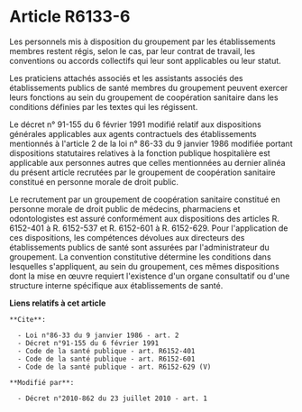 # Article R6133-6

Les personnels mis à disposition du groupement par les établissements membres restent régis, selon le cas, par leur contrat
de travail, les conventions ou accords collectifs qui leur sont applicables ou leur statut. 

Les praticiens attachés associés et les assistants associés des établissements publics de santé membres du groupement peuvent
exercer leurs fonctions au sein du groupement de coopération sanitaire dans les conditions définies par les textes qui les
régissent. 

Le décret n° 91-155 du 6 février 1991 modifié relatif aux dispositions générales applicables aux agents contractuels des
établissements mentionnés à l'article 2 de la loi n° 86-33 du 9 janvier 1986 modifiée portant dispositions statutaires
relatives à la fonction publique hospitalière est applicable aux personnes autres que celles mentionnées au dernier alinéa du
présent article recrutées par le groupement de coopération sanitaire constitué en personne morale de droit public. 

Le recrutement par un groupement de coopération sanitaire constitué en personne morale de droit public de médecins,
pharmaciens et odontologistes est assuré conformément aux dispositions des articles R. 6152-401 à R. 6152-537 et R. 6152-601
à R. 6152-629. Pour l'application de ces dispositions, les compétences dévolues aux directeurs des établissements publics de
santé sont assurées par l'administrateur du groupement. La convention constitutive détermine les conditions dans lesquelles
s'appliquent, au sein du groupement, ces mêmes dispositions dont la mise en œuvre requiert l'existence d'un organe
consultatif ou d'une structure interne spécifique aux établissements de santé.

**Liens relatifs à cet article**

	**Cite**:

	  - Loi n°86-33 du 9 janvier 1986 - art. 2
	  - Décret n°91-155 du 6 février 1991
	  - Code de la santé publique - art. R6152-401
	  - Code de la santé publique - art. R6152-601
	  - Code de la santé publique - art. R6152-629 (V)

	**Modifié par**:

	  - Décret n°2010-862 du 23 juillet 2010 - art. 1
